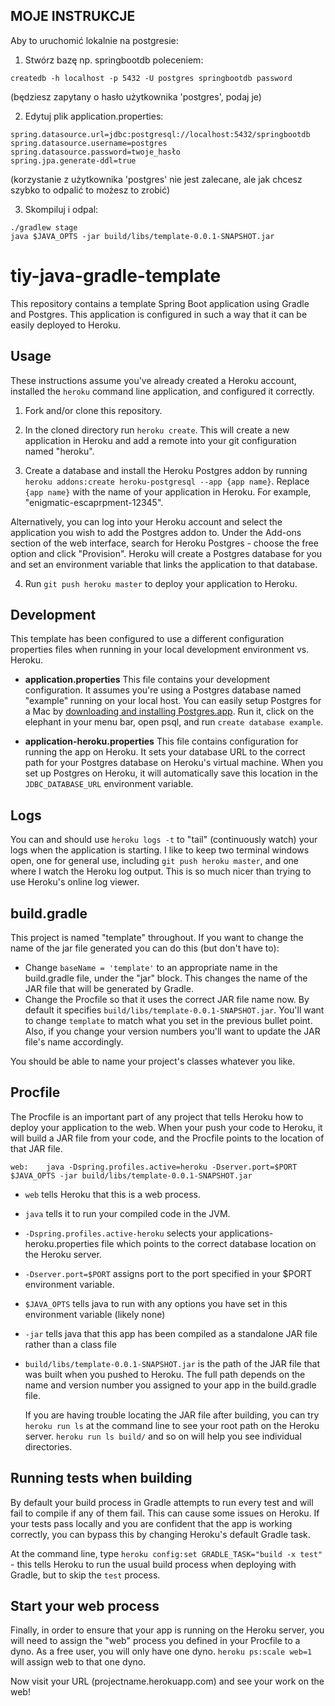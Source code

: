 ## MOJE INSTRUKCJE

Aby to uruchomić lokalnie na postgresie:

1. Stwórz bazę np. springbootdb poleceniem:

~~~ console
createdb -h localhost -p 5432 -U postgres springbootdb password
~~~

(będziesz zapytany o hasło użytkownika 'postgres', podaj je)


2. Edytuj plik application.properties:

~~~ console
spring.datasource.url=jdbc:postgresql://localhost:5432/springbootdb
spring.datasource.username=postgres
spring.datasource.password=twoje_hasło
spring.jpa.generate-ddl=true
~~~

(korzystanie z użytkownika 'postgres' nie jest zalecane, ale jak chcesz szybko to odpalić to możesz to zrobić)


3. Skompiluj i odpal:

~~~ console
./gradlew stage
java $JAVA_OPTS -jar build/libs/template-0.0.1-SNAPSHOT.jar
~~~



# tiy-java-gradle-template

This repository contains a template Spring Boot application using Gradle and Postgres. This application is configured in such a way that it can be easily deployed to Heroku.


## Usage

These instructions assume you've already created a Heroku account, installed the `heroku` command line application, and configured it correctly.  

1. Fork and/or clone this repository.  

2. In the cloned directory run `heroku create`. This will create a new application in Heroku and add a remote into your git configuration named "heroku".

3. Create a database and install the Heroku Postgres addon by running `heroku addons:create heroku-postgresql --app {app name}`. Replace `{app name}` with the name of your application in Heroku. For example, "enigmatic-escaprpment-12345".

  Alternatively, you can log into your Heroku account and select the application you wish to add the Postgres addon to. Under the Add-ons section of the web interface, search for Heroku Postgres - choose the free option and click "Provision". Heroku will create a Postgres database for you and set an environment variable that links the application to that database.

4. Run `git push heroku master` to deploy your application to Heroku.


## Development

This template has been configured to use a different configuration properties files when running in your local development environment vs. Heroku.

 * **application.properties** This file contains your development configuration. It assumes you're using a Postgres database named "example" running on your local host. You can easily setup Postgres for a Mac by [downloading and installing Postgres.app](http://postgresapp.com/). Run it, click on the elephant in your menu bar, open psql, and run `create database example`.

 * **application-heroku.properties** This file contains configuration for running the app on Heroku. It sets your database URL to the correct path for your Postgres database on Heroku's virtual machine. When you set up Postgres on Heroku, it will automatically save this location in the `JDBC_DATABASE_URL` environment variable.


## Logs

You can and should use `heroku logs -t` to "tail" (continuously watch) your logs when the application is starting. I like to keep two terminal windows open, one for general use, including `git push heroku master`, and one where I watch the Heroku log output. This is so much nicer than trying to use Heroku's online log viewer.


## build.gradle

This project is named "template" throughout. If you want to change the name of the jar file generated you can do this (but don't have to):

* Change `baseName = 'template'` to an appropriate name in the build.gradle file, under the "jar" block. This changes the name of the JAR file that will be generated by Gradle.
* Change the Procfile so that it uses the correct JAR file name now. By default it specifies `build/libs/template-0.0.1-SNAPSHOT.jar`. You'll want to change `template` to match what you set in the previous bullet point. Also, if you change your version numbers you'll want to update the JAR file's name accordingly.

You should be able to name your project's classes whatever you like.


## Procfile

The Procfile is an important part of any project that tells Heroku how to deploy your application to the web. When your push your code to Heroku, it will build a JAR file from your code, and the Procfile points to the location of that JAR file.

`web:    java -Dspring.profiles.active=heroku -Dserver.port=$PORT $JAVA_OPTS -jar build/libs/template-0.0.1-SNAPSHOT.jar`

* `web` tells Heroku that this is a web process.  

* `java` tells it to run your compiled code in the JVM.

* `-Dspring.profiles.active-heroku` selects your applications-heroku.properties file which points to the correct database location on the Heroku server.

* `-Dserver.port=$PORT` assigns port to the port specified in your $PORT environment variable.

* `$JAVA_OPTS` tells java to run with any options you have set in this environment variable (likely none)

* `-jar` tells java that this app has been compiled as a standalone JAR file rather than a class file

* `build/libs/template-0.0.1-SNAPSHOT.jar` is the path of the JAR file that was built when you pushed to Heroku. The full path depends on the name and version number you assigned to your app in the build.gradle file.

  If you are having trouble locating the JAR file after building, you can try `heroku run ls` at the command line to see your root path on the Heroku server. `heroku run ls build/` and so on will help you see individual directories.


## Running tests when building

By default your build process in Gradle attempts to run every test and will fail to compile if any of them fail. This can cause some issues on Heroku. If your tests pass locally and you are confident that the app is working correctly, you can bypass this by changing Heroku's default Gradle task.

At the command line, type `heroku config:set GRADLE_TASK="build -x test"` - this tells Heroku to run the usual build process when deploying with Gradle, but to skip the `test` process.


## Start your web process

Finally, in order to ensure that your app is running on the Heroku server, you will need to assign the "web" process you defined in your Procfile to a dyno. As a free user, you will only have one dyno. `heroku ps:scale web=1` will assign web to that one dyno.

Now visit your URL (projectname.herokuapp.com) and see your work on the web!

